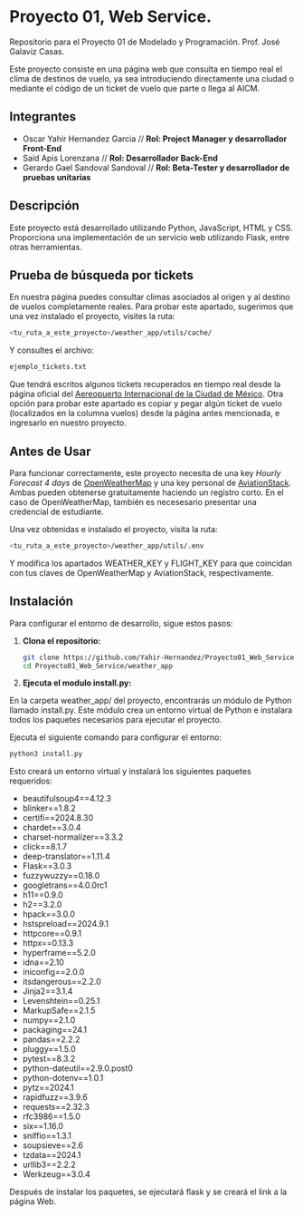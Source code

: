 # Proyecto 01, Web Service.

Repositorio para el Proyecto 01 de Modelado y Programación.
Prof. José Galaviz Casas.

Este proyecto consiste en una página web que consulta en tiempo real el clima de destinos de vuelo, ya sea introduciendo directamente una ciudad o mediante el código de un ticket de vuelo que parte o llega al AICM. 

## Integrantes

+ Oscar Yahir Hernandez Garcia // **Rol: Project Manager y desarrollador Front-End** 
+ Said Apis Lorenzana // **Rol: Desarrollador Back-End**
+ Gerardo Gael Sandoval Sandoval // **Rol: Beta-Tester y desarrollador de pruebas unitarias** 

## Descripción

Este proyecto está desarrollado utilizando Python, JavaScript, HTML y CSS. Proporciona una implementación de un servicio web utilizando Flask, entre otras herramientas.


##  **Prueba de búsqueda por tickets**

En nuestra página puedes consultar climas asociados al origen y al destino de vuelos completamente reales. Para probar este apartado, sugerimos que una vez instalado el proyecto, visites la ruta:

```bash
<tu_ruta_a_este_proyecto>/weather_app/utils/cache/
```
Y consultes el archivo:

```bash
ejemplo_tickets.txt
```
Que tendrá escritos algunos tickets recuperados en tiempo real desde la página oficial del [Aereopuerto Internacional de la Ciudad de México](https://www.aicm.com.mx/pasajeros/vuelos
). Otra opción para probar este apartado es copiar y pegar algún ticket de vuelo (localizados en la columna vuelos) desde la página antes mencionada, e ingresarlo en nuestro proyecto.

## Antes de Usar

Para funcionar correctamente, este proyecto necesita de una key *Hourly Forecast 4 days* de [OpenWeatherMap](https://openweathermap.org/api) y una key personal de [AviationStack](https://aviationstack.com/). 
Ambas pueden obtenerse gratuitamente haciendo un registro corto. En el caso de OpenWeatherMap, también es necesesario presentar una credencial de estudiante. 

Una vez obtenidas e instalado el proyecto, visita la ruta:

```bash
<tu_ruta_a_este_proyecto>/weather_app/utils/.env
```
Y modifica los apartados WEATHER_KEY y FLIGHT_KEY para que coincidan con tus claves de OpenWeatherMap y AviationStack, respectivamente.

## Instalación

Para configurar el entorno de desarrollo, sigue estos pasos:

1. **Clona el repositorio:**

   ```Bash
   git clone https://github.com/Yahir-Hernandez/Proyecto01_Web_Service.git
   cd Proyecto01_Web_Service/weather_app
   ```

2. **Ejecuta el modulo install.py:**

En la carpeta weather_app/ del proyecto, encontrarás un módulo de Python llamado install.py. Este módulo crea un entorno virtual de Python e instalara todos los paquetes necesarios para ejecutar el proyecto.

Ejecuta el siguiente comando para configurar el entorno:

```bash
python3 install.py
```

Esto creará un entorno virtual y instalará los siguientes paquetes requeridos:

* beautifulsoup4==4.12.3
* blinker==1.8.2
* certifi==2024.8.30
* chardet==3.0.4
* charset-normalizer==3.3.2
* click==8.1.7
* deep-translator==1.11.4
* Flask==3.0.3
* fuzzywuzzy==0.18.0
* googletrans==4.0.0rc1
* h11==0.9.0
* h2==3.2.0
* hpack==3.0.0
* hstspreload==2024.9.1
* httpcore==0.9.1
* httpx==0.13.3
* hyperframe==5.2.0
* idna==2.10
* iniconfig==2.0.0
* itsdangerous==2.2.0
* Jinja2==3.1.4
* Levenshtein==0.25.1
* MarkupSafe==2.1.5
* numpy==2.1.0
* packaging==24.1
* pandas==2.2.2
* pluggy==1.5.0
* pytest==8.3.2
* python-dateutil==2.9.0.post0
* python-dotenv==1.0.1
* pytz==2024.1
* rapidfuzz==3.9.6
* requests==2.32.3
* rfc3986==1.5.0
* six==1.16.0
* sniffio==1.3.1
* soupsieve==2.6
* tzdata==2024.1
* urllib3==2.2.2
* Werkzeug==3.0.4

Después de instalar los paquetes, se ejecutará flask y se creará el link a la página Web.
